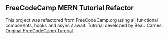 ## FreeCodeCamp MERN Tutorial Refactor

This project was refactored from FreeCodeCamp.org using all functional components, hooks and async / await. Tutorial developed by Beau Carnes.
[Original FreeCodeCamp Turorial](https://www.youtube.com/watch?v=7CqJlxBYj-M).
